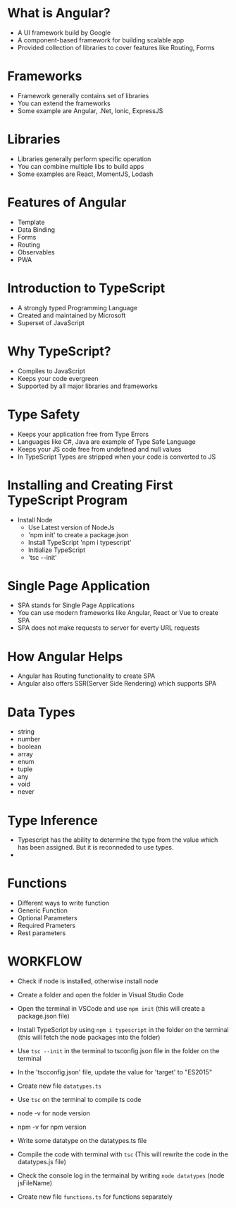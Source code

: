 # What is Angular?
  - A UI framework build by Google
  - A component-based framework for building scalable app
  - Provided collection of libraries to cover features like Routing, Forms
  
# Frameworks
  - Framework generally contains set of libraries
  - You can extend the frameworks
  - Some example are Angular, .Net, Ionic, ExpressJS
 
# Libraries
  - Libraries generally perform specific operation
  - You can combine multiple libs to build apps
  - Some examples are React, MomentJS, Lodash
  
# Features of Angular
  - Template
  - Data Binding
  - Forms
  - Routing
  - Observables
  - PWA
  
# Introduction to TypeScript
  - A strongly typed Programming Language
  - Created and maintained by Microsoft
  - Superset of JavaScript
  
# Why TypeScript?
  - Compiles to JavaScript
  - Keeps your code evergreen
  - Supported by all major libraries and frameworks
  
# Type Safety
  - Keeps your application free from Type Errors
  - Languages like C#, Java are example of Type Safe Language
  - Keeps your JS code free from undefined and null values
  - In TypeScript Types are stripped when your code is converted to JS
    
# Installing and Creating First TypeScript Program
  - Install Node
	- Use Latest version of NodeJs
	- 'npm init' to create a package.json
	- Install TypeScript 'npm i typescript'
	- Initialize TypeScript
	- 'tsc --init'
  
# Single Page Application
  - SPA stands for Single Page Applications
  - You can use modern frameworks like Angular, React or Vue to create SPA
  - SPA does not make requests to server for everty URL requests

# How Angular Helps
  - Angular has Routing functionality to create SPA
  - Angular also offers SSR(Server Side Rendering) which supports SPA

# Data Types
  - string
  - number
  - boolean
  - array
  - enum
  - tuple
  - any
  - void
  - never

# Type Inference
  - Typescript has the ability to determine the type from the value which has been assigned. But it is reconneded to use types.
  - 
  
# Functions
  - Different ways to write function
  - Generic Function
  - Optional Parameters
  - Required Prameters
  - Rest parameters
  
  
# WORKFLOW
  - Check if node is installed, otherwise install node
  - Create a folder and open the folder in Visual Studio Code
  - Open the terminal in VSCode and use `npm init` (this will create a package.json file)
  - Install TypeScript by using `npm i typescript` in the folder on the terminal (this will fetch the node packages into the folder)
  - Use `tsc --init` in the terminal to tsconfig.json file in the folder on the terminal
  
  
  - In the 'tscconfig.json' file, update the value for 'target' to "ES2015"

  - Create new file `datatypes.ts`
  - Use `tsc` on the terminal to compile ts code

  - node -v for node version
  - npm -v for npm version

  - Write some datatype on the datatypes.ts file
  - Compile the code with terminal with `tsc` (This will rewrite the code in the datatypes.js file)
  - Check the console log in the termainal by writing `node datatypes` (node jsFileName)
  - Create new file `functions.ts` for functions separately
  




  
